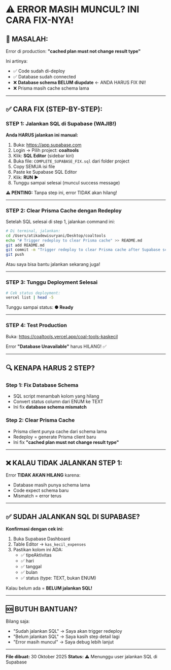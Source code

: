 # ⚠️ ERROR MASIH MUNCUL? INI CARA FIX-NYA!

## 🔴 MASALAH:

Error di production: **"cached plan must not change result type"**

Ini artinya:
- ✅ Code sudah di-deploy
- ✅ Database sudah connected
- ❌ **Database schema BELUM diupdate** ← ANDA HARUS FIX INI!
- ❌ Prisma masih cache schema lama

---

## ✅ CARA FIX (STEP-BY-STEP):

### STEP 1: Jalankan SQL di Supabase (WAJIB!)

**Anda HARUS jalankan ini manual:**

1. Buka: https://app.supabase.com
2. Login → Pilih project: **coaltools**
3. Klik: **SQL Editor** (sidebar kiri)
4. Buka file: `COMPLETE_SUPABASE_FIX.sql` dari folder project
5. Copy SEMUA isi file
6. Paste ke Supabase SQL Editor
7. Klik: **RUN** ▶️
8. Tunggu sampai selesai (muncul success message)

**⚠️ PENTING:** Tanpa step ini, error TIDAK akan hilang!

---

### STEP 2: Clear Prisma Cache dengan Redeploy

Setelah SQL selesai di step 1, jalankan command ini:

```bash
# Di terminal, jalankan:
cd /Users/atikadewisuryani/Desktop/coaltools
echo "# Trigger redeploy to clear Prisma cache" >> README.md
git add README.md
git commit -m "Trigger redeploy to clear Prisma cache after Supabase schema fix"
git push
```

Atau saya bisa bantu jalankan sekarang juga!

---

### STEP 3: Tunggu Deployment Selesai

```bash
# Cek status deployment:
vercel list | head -5
```

Tunggu sampai status: **● Ready**

---

### STEP 4: Test Production

Buka: https://coaltools.vercel.app/coal-tools-kaskecil

Error **"Database Unavailable"** harus HILANG! ✅

---

## 🔍 KENAPA HARUS 2 STEP?

### Step 1: Fix Database Schema
- SQL script menambah kolom yang hilang
- Convert status column dari ENUM ke TEXT
- Ini fix **database schema mismatch**

### Step 2: Clear Prisma Cache
- Prisma client punya cache dari schema lama
- Redeploy = generate Prisma client baru
- Ini fix **"cached plan must not change result type"**

---

## ❌ KALAU TIDAK JALANKAN STEP 1:

Error **TIDAK AKAN HILANG** karena:
- Database masih punya schema lama
- Code expect schema baru
- Mismatch = error terus

---

## ✅ SUDAH JALANKAN SQL DI SUPABASE?

**Konfirmasi dengan cek ini:**

1. Buka Supabase Dashboard
2. Table Editor → `kas_kecil_expenses`
3. Pastikan kolom ini ADA:
   - ✅ tipeAktivitas
   - ✅ hari
   - ✅ tanggal
   - ✅ bulan
   - ✅ status (type: TEXT, bukan ENUM)

Kalau belum ada = **BELUM jalankan SQL!**

---

## 🆘 BUTUH BANTUAN?

Bilang saja:
- "Sudah jalankan SQL" → Saya akan trigger redeploy
- "Belum jalankan SQL" → Saya kasih step detail lagi
- "Error masih muncul" → Saya debug lebih lanjut

---

**File dibuat:** 30 Oktober 2025
**Status:** ⚠️ Menunggu user jalankan SQL di Supabase
